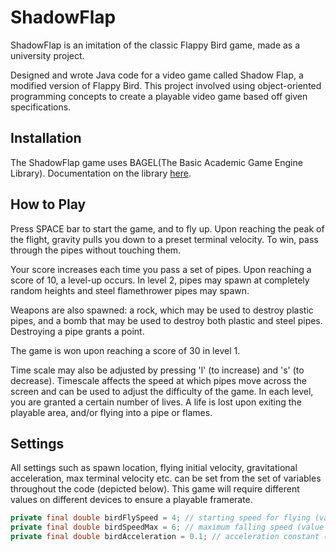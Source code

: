 # ShadowFlap

ShadowFlap is an imitation of the classic Flappy Bird game, made as a university project.


Designed and wrote Java code for a video game called Shadow Flap, a modified version of Flappy Bird. This project involved using object-oriented programming concepts to create a playable video game based off given specifications.


## Installation

The ShadowFlap game uses BAGEL(The Basic Academic Game Engine Library). Documentation on the library [here](https://people.eng.unimelb.edu.au/mcmurtrye/bagel-doc/).

## How to Play

Press SPACE bar to start the game, and to fly up. Upon reaching the peak of the flight, gravity pulls you down to a preset terminal velocity. To win, pass through the pipes without touching them.

Your score increases each time you pass a set of pipes. Upon reaching a score of 10, a level-up occurs. In level 2, pipes may spawn at completely random heights and steel flamethrower pipes may spawn.

Weapons are also spawned: a rock, which may be used to destroy plastic pipes, and a bomb that may be used to destroy both plastic and steel pipes. Destroying a pipe grants a point.

The game is won upon reaching a score of 30 in level 1.

Time scale may also be adjusted by pressing 'l' (to increase) and 's' (to decrease). Timescale affects the speed at which pipes move across the screen and can be used to adjust the difficulty of the game.
In each level, you are granted a certain number of lives. A life is lost upon exiting the playable area, and/or flying into a pipe or flames.

## Settings

All settings such as spawn location, flying initial velocity, gravitational acceleration, max terminal velocity etc. can be set from the set of variables throughout the code (depicted below).
This game will require different values on different devices to ensure a playable framerate.
``` Java
private final double birdFlySpeed = 4; // starting speed for flying (value modified to suit my devices frame rate)
private final double birdSpeedMax = 6; // maximum falling speed (value modified to suit my devices frame rate)
private final double birdAcceleration = 0.1; // acceleration constant (value modified to suit my devices frame rate)
```
